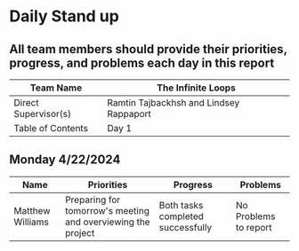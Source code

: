 # Daily Stand up
## All team members should provide their priorities, progress, and problems each day in this report 
| Team Name | The Infinite Loops |
| ----------- | ----------- |
| Direct Supervisor(s) | Ramtin Tajbackhsh and Lindsey Rappaport |
| Table of Contents | Day 1 |

## Monday 4/22/2024
| Name | Priorities | Progress | Problems |
| ----------- | ----------- | ----------- | ----------- |
| Matthew Williams | Preparing for tomorrow's meeting and overviewing the project | Both tasks completed successfully | No Problems to report | 
